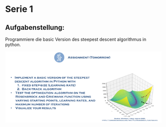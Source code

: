 # Serie 1  

## Aufgabenstellung:  
Programmiere die basic Version des steepest descent algorithmus in python. 

![aufgabenstellung](https://github.com/rauschinger/Efficient_Machine_Learning/blob/main/uebung_1/aufgabenstellung.png?raw=true)

